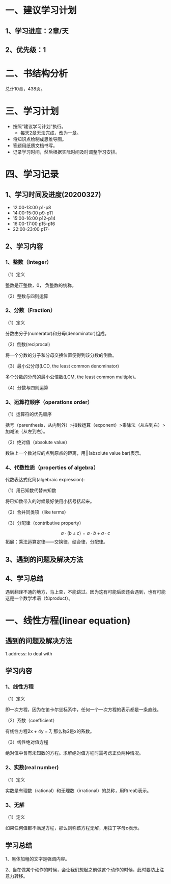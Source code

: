 # 一、建议学习计划

## 1、学习进度：2章/天

## 2、优先级：1

# 二、书结构分析

总计10章，438页。

# 三、学习计划

- 按照“建议学习计划”执行。
  - 每天2章无法完成，改为一章。
- 将知识点绘制成思维导图。
- 答题用纸质文档书写。
- 记录学习时间，然后根据实际时间及时调整学习安排。

# 四、学习记录

## 1、学习时间及进度(20200327)

-  12:00-13:00  p1-p8
- 14:00-15:00 p9-p11
- 15:00-16:00 p12-p14
- 16:00-17:00 p15-p16
- 22:00-23:00 p17-

## 2、学习内容

### 1、整数（Integer）

（1）定义

整数是正整数，0， 负整数的统称。

（2）整数与四则运算

### 2、分数（Fraction）

（1）定义

分数由分子(numerator)和分母(denominator)组成。

（2）倒数(reciprocal)

将一个分数的分子和分母交换位置便得到该分数的倒数。

（3）最小公分母(LCD, the least common denominator)

 多个分数的分母的最小公倍数(LCM, the least common multiple)。

（4）分数与四则运算

### 3、运算符顺序（operations order）

（1）运算符的优先顺序

括号（parenthesis，从内到外）>指数运算（exponent）>乘除法（从左到右）>加减法（从左到右）。

（2）绝对值（absolute value）

数轴上一个数对应的点到原点的距离，用||(absolute value bar)表示。

### 4、代数性质（properties of algebra）

代数表达式化简(algebraic expression):

（1）用已知数代替未知数

将已知数带入的时候最好使用小括号括起来。

（2）合并同类项（like terms）

（3）分配律（contributive property）

$$
a \cdot (b \pm c) = a \cdot b + a \cdot c
$$
拓展：乘法运算定律——交换律，结合律，分配律。

## 3、遇到的问题及解决方法

## 4、学习总结

遇到翻译不通的地方，马上查，不能跳过。因为这有可能后面还会遇到，也有可能这是一个数学术语（如product）。

# 一、线性方程(linear equation)

## 遇到的问题及解决方法

1.address: to deal with 

## 学习内容

### 1、线性方程

（1）定义

即一次方程，因为在笛卡尔坐标系中，任何一个一次方程的表示都是一条直线。

（2）系数（coefficient）

有线性方程2x + 4y = 7, 那么称2是x的系数。

（3）线性绝对值方程

绝对值中含有未知数的方程。求解绝对值方程时需考虑正负两种情况。

### 2、实数(real number)

 （1）定义

实数是有理数（rational）和无理数（irrational）的总称，用R(real)表示。

### 3、无解

（1）定义

如果任何值都不满足方程，那么则称该方程无解，用拉丁字母∅表示。

## 学习总结

1、黑体加粗的文字是强调内容。

2、当在做某个动作的时候，会让我们想起之前做这个动作的时候，此时要防止注意力转移。





